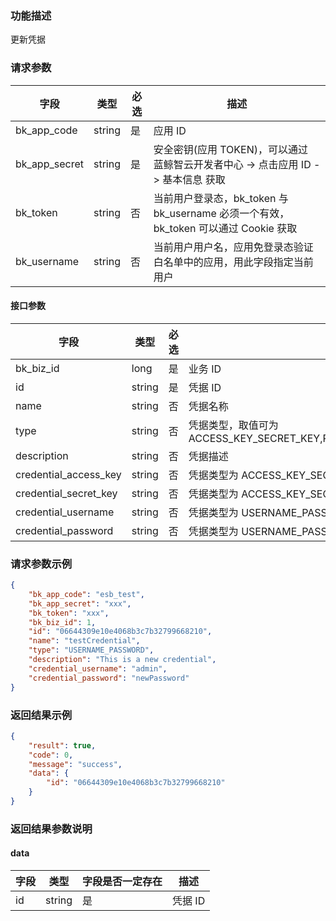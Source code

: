 ### 功能描述

更新凭据

### 请求参数

| 字段 | 类型 | 必选 |  描述 |
|-----------|------------|--------|------------|
| bk_app_code  |  string    | 是 | 应用 ID     |
| bk_app_secret|  string    | 是 | 安全密钥(应用 TOKEN)，可以通过 蓝鲸智云开发者中心 -&gt; 点击应用 ID -&gt; 基本信息 获取 |
| bk_token     |  string    | 否 | 当前用户登录态，bk_token 与 bk_username 必须一个有效，bk_token 可以通过 Cookie 获取 |
| bk_username  |  string    | 否 | 当前用户用户名，应用免登录态验证白名单中的应用，用此字段指定当前用户 |

#### 接口参数

| 字段                        |  类型      | 必选   |  描述       |
|----------------------------|------------|--------|------------|
| bk_biz_id                  |  long      | 是     | 业务 ID     |
| id                         |  string    | 是     | 凭据 ID     |
| name                       |  string    | 否     | 凭据名称     |
| type                       |  string    | 否     | 凭据类型，取值可为 ACCESS_KEY_SECRET_KEY,PASSWORD,USERNAME_PASSWORD,SECRET_KEY |
| description                |  string    | 否     | 凭据描述 |
| credential_access_key      |  string    | 否     | 凭据类型为 ACCESS_KEY_SECRET_KEY 时填写 |
| credential_secret_key      |  string    | 否     | 凭据类型为 ACCESS_KEY_SECRET_KEY/SECRET_KEY 时填写 |
| credential_username        |  string    | 否     | 凭据类型为 USERNAME_PASSWORD 时填写 |
| credential_password        |  string    | 否     | 凭据类型为 USERNAME_PASSWORD/PASSWORD 时填写 |


### 请求参数示例

```json
{
    "bk_app_code": "esb_test",
    "bk_app_secret": "xxx",
    "bk_token": "xxx",
    "bk_biz_id": 1,
    "id": "06644309e10e4068b3c7b32799668210",
    "name": "testCredential",
    "type": "USERNAME_PASSWORD",
    "description": "This is a new credential",
    "credential_username": "admin",
    "credential_password": "newPassword"
}
```

### 返回结果示例

```json
{
    "result": true,
    "code": 0,
    "message": "success",
    "data": {
        "id": "06644309e10e4068b3c7b32799668210"
    }
}
```

### 返回结果参数说明

#### data

| 字段      | 类型    |字段是否一定存在  | 描述      |
|-----------|-------|---------------|---------|
| id        | string |是             | 凭据 ID |
